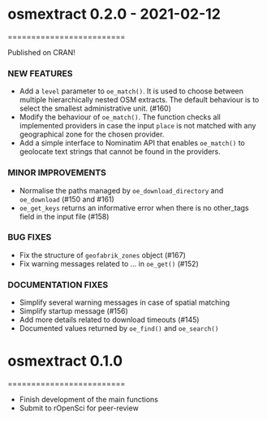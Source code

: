 # osmextract 0.2.0 - 2021-02-12 
=========================

Published on CRAN! 

### NEW FEATURES

* Add a `level` parameter to `oe_match()`. It is used to choose between multiple hierarchically nested OSM extracts. The default behaviour is to select the smallest administrative unit. (#160)
* Modify the behaviour of `oe_match()`. The function checks all implemented providers in case the input `place` is not matched with any geographical zone for the chosen provider.
* Add a simple interface to Nominatim API that enables `oe_match()` to geolocate text strings that cannot be found in the providers. 

### MINOR IMPROVEMENTS

* Normalise the paths managed by `oe_download_directory` and `oe_download` (#150 and #161) 
* `oe_get_keys` returns an informative error when there is no other_tags field in the input file (#158)

### BUG FIXES

* Fix the structure of `geofabrik_zones` object (#167)
* Fix warning messages related to ... in `oe_get()` (#152)

### DOCUMENTATION FIXES

* Simplify several warning messages in case of spatial matching
* Simplify startup message (#156)
* Add more details related to download timeouts (#145)
* Documented values returned by `oe_find()` and `oe_search()`

# osmextract 0.1.0
=========================

* Finish development of the main functions
* Submit to rOpenSci for peer-review

